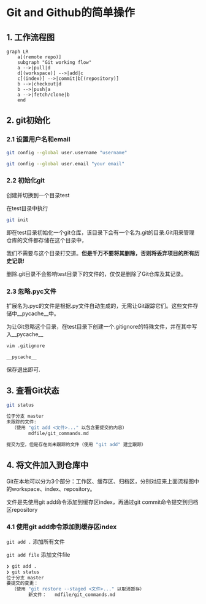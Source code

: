 # Git and Github的简单操作

## 1. 工作流程图
```mermaid
graph LR
    a[(remote repo)] 
    subgraph "Git working flow" 
    a -->|pull|d
    d[(workspace)] -->|add|c
    c[(index)] -->|commit|b[(repository)]
    b -->|checkout|d
    b -->|push|a
    a -->|fetch/clone|b
    end
```

## 2. git初始化

### 2.1 设置用户名和email

```bash
git config --global user.username "username"

git config --global user.email "your email"
```

### 2.2 初始化git

创建并切换到一个目录test

在test目录中执行

```bash
git init
```

即在test目录初始化一个git仓库，该目录下会有一个名为.git的目录.Git用来管理仓库的文件都存储在这个目录中，

我们不需要与这个目录打交道。**但是千万不要将其删除，否则将丢弃项目的所有历史记录!** 

删除.git目录不会影响test目录下的文件的，仅仅是删除了Git仓库及其记录。

### 2.3 忽略.pyc文件

扩展名为.pyc的文件是根据.py文件自动生成的，无需让Git跟踪它们。这些文件存储中__pycache__中。

为让Git忽略这个目录，在test目录下创建一个.gitignore的特殊文件，并在其中写入__pycache__

```bash
vim .gitignore

__pycache__
```

保存退出即可.

## 3. 查看Git状态

```bash
git status

位于分支 master
未跟踪的文件:
  （使用 "git add <文件>..." 以包含要提交的内容）
        mdfile/git_commands.md

提交为空，但是存在尚未跟踪的文件（使用 "git add" 建立跟踪）
```

## 4. 将文件加入到仓库中

Git在本地可以分为3个部分：工作区、缓存区、归档区，分别对应来上面流程图中的workspace、index、repository。

文件是先使用git add命令添加到缓存区index，再通过git commit命令提交到归档区repository

### 4.1 使用git add命令添加到缓存区index

`git add .` 添加所有文件

`git add file` 添加文件file 

```bash
❯ git add .
❯ git status
位于分支 master
要提交的变更：
  （使用 "git restore --staged <文件>..." 以取消暂存）
        新文件：   mdfile/git_commands.md

```



